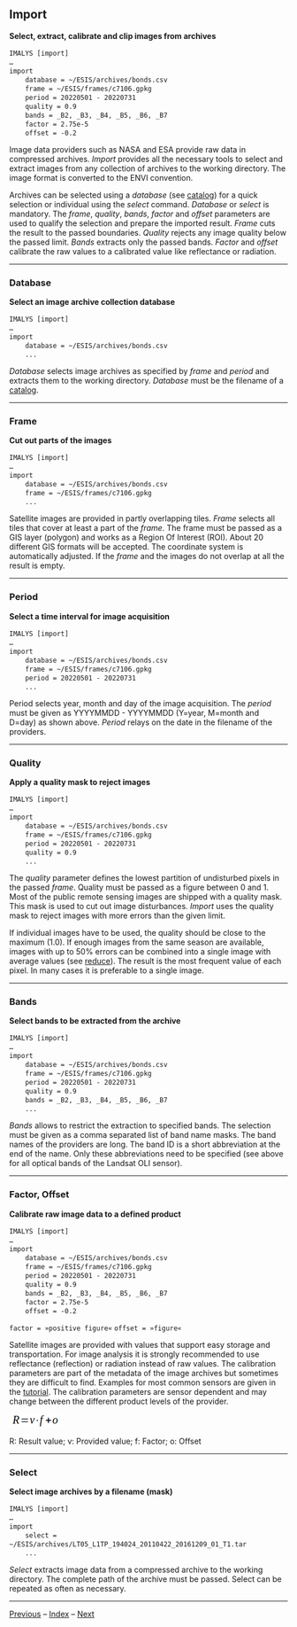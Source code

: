 ## Import	

**Select, extract, calibrate and clip images from archives**

```
IMALYS [import]
…
import
	database = ~/ESIS/archives/bonds.csv
	frame = ~/ESIS/frames/c7106.gpkg
	period = 20220501 - 20220731
	quality = 0.9
	bands = _B2, _B3, _B4, _B5, _B6, _B7
	factor = 2.75e-5
	offset = -0.2
```

Image data providers such as NASA and ESA provide raw data in compressed archives. *Import* provides all the necessary tools to select and extract images from any collection of archives to the working directory. The image format is converted to the ENVI convention. 

Archives can be selected using a *database* (see [catalog](2_Catalog.md)) for a quick selection or individual using the *select* command. *Database* or *select* is mandatory. The *frame*, *quality*, *bands*, *factor* and *offset* parameters are used to qualify the selection and prepare the imported result. *Frame* cuts the result to the passed boundaries. *Quality* rejects any image quality below the passed limit. *Bands* extracts only the passed bands. *Factor* and *offset* calibrate the raw values to a calibrated value like reflectance or radiation.

------

### Database

**Select an image archive collection database**

```
IMALYS [import]
…
import
	database = ~/ESIS/archives/bonds.csv
	...
```

*Database* selects image archives as specified by *frame* and *period* and extracts them to the working directory. *Database* must be the filename of a [catalog](2_Catalog.md).

------

### Frame

**Cut out parts of the images**

```
IMALYS [import]
…
import
	database = ~/ESIS/archives/bonds.csv
	frame = ~/ESIS/frames/c7106.gpkg
	...
```

Satellite images are provided in partly overlapping tiles. *Frame* selects all tiles that cover at least a part of the *frame*. The frame must be passed as a GIS layer (polygon) and works as a Region Of Interest (ROI). About 20 different GIS formats will be accepted. The coordinate system is automatically adjusted. If the *frame* and the images do not overlap at all the result is empty. 

------

### Period

**Select a time interval for image acquisition**

```
IMALYS [import]
…
import
	database = ~/ESIS/archives/bonds.csv
	frame = ~/ESIS/frames/c7106.gpkg
	period = 20220501 - 20220731
	...
```

Period selects year, month and day of the image acquisition. The *period* must be given as YYYYMMDD - YYYYMMDD (Y=year, M=month and D=day) as shown above. *Period* relays on the date in the filename of the providers.

------

### Quality

**Apply a quality mask to reject images**

```
IMALYS [import]
…
import
	database = ~/ESIS/archives/bonds.csv
	frame = ~/ESIS/frames/c7106.gpkg
	period = 20220501 - 20220731
	quality = 0.9
	...
```

The *quality* parameter defines the lowest partition of undisturbed pixels in the passed *frame*. Quality must be passed as a figure between 0 and 1. Most of the public remote sensing images are shipped with a quality mask. This mask is used to cut out image disturbances. *Import* uses the quality mask to reject images with more errors than the given limit.

If individual images have to be used, the quality should be close to the maximum (1.0). If enough images from the same season are available, images with up to 50% errors can be combined into a single image with average values (see [reduce](5_Reduce.md)). The result is the most frequent value of each pixel. In many cases it is preferable to a single image.

------

### Bands

**Select bands to be extracted from the archive**

```
IMALYS [import]
…
import
	database = ~/ESIS/archives/bonds.csv
	frame = ~/ESIS/frames/c7106.gpkg
	period = 20220501 - 20220731
	quality = 0.9
	bands = _B2, _B3, _B4, _B5, _B6, _B7
	...
```

*Bands* allows to restrict the extraction to specified bands. The selection must be given as a comma separated list of band name masks. The band names of the providers are long. The band ID is a short abbreviation at the end of the name. Only these abbreviations need to be specified (see above for all optical bands of the Landsat OLI sensor). 

------

### Factor, Offset

**Calibrate raw image data to a defined product**

```
IMALYS [import]
…
import
	database = ~/ESIS/archives/bonds.csv
	frame = ~/ESIS/frames/c7106.gpkg
	period = 20220501 - 20220731
	quality = 0.9
	bands = _B2, _B3, _B4, _B5, _B6, _B7
	factor = 2.75e-5
	offset = -0.2
```

`factor = »positive figure«`
`offset = »figure«`

Satellite images are provided with values that support easy storage and transportation. For image analysis it is strongly recommended to use reflectance (reflection) or radiation instead of raw values. The calibration parameters are part of the metadata of the image archives but sometimes they are difficult to find. Examples for most common sensors are given in the [tutorial](../tutorials). The calibration parameters are sensor dependent and may change between the different product levels of the provider. 

![](../images/M3_factor-offset.png) 

R: Result value; v: Provided value; f: Factor; o: Offset

------

### Select

**Select image archives by a filename (mask)**

```
IMALYS [import]
…
import
	select = ~/ESIS/archives/LT05_L1TP_194024_20110422_20161209_01_T1.tar
	...
```

*Select* extracts image data from a compressed archive to the working directory. The complete path of the archive must be passed. Select can be repeated as often as necessary.

------

[Previous](2_Catalog.md)	–	[Index](README.md)	–	[Next](4_Compile.md)
